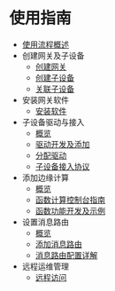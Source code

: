 # 使用指南

- [使用流程概述](/uiot-edge/user_guide/overview.md)
- 创建网关及子设备
  - [创建网关](/uiot-edge/user_guide/edge_subdevice/create_edge.md)
  - [创建子设备](/uiot-edge/user_guide/edge_subdevice/create_subdevice.md)
  - [关联子设备](/uiot-edge/user_guide/edge_subdevice/subdevice_bind.md)
- 安装网关软件
  - [安装软件](/uiot-edge/user_guide/install/runtime_install.md)
- 子设备驱动与接入
  - [概览](/uiot-edge/user_guide/subdevice_driver_access/overview.md)
  - [驱动开发及添加](/uiot-edge/user_guide/subdevice_driver_access/driver_development.md)
  - [分配驱动](/uiot-edge/user_guide/subdevice_driver_access/driver_allocate.md)
  - [子设备接入协议](/uiot-edge/user_guide/subdevice_driver_access/subdev_access_protocol.md)
- 添加边缘计算
  - [概览](/uiot-edge/user_guide/edge_computing/overview.md)
  - [函数计算控制台指南](/uiot-edge/user_guide/edge_computing/function_console_guide.md)
  - [函数功能开发及示例](/uiot-edge/user_guide/edge_computing/function_development.md) 
- 设置消息路由
  - [概览](/uiot-edge/user_guide/message_route/overview.md)
  - [添加消息路由](/uiot-edge/user_guide/message_route/add_msg_route.md)
  - [消息路由配置详解](/uiot-edge/user_guide/message_route/route_config_detail.md)    
- 远程运维管理
  - [远程访问](/uiot-edge/user_guide/remote_maintaince/remote_access.md)

